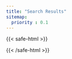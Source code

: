 ```yaml
---
title: "Search Results"
sitemap:
  priority : 0.1
---
```


{{< safe-html >}}
<div id="search-results"></div>
<script id="search-result-template" type="text/x-js-template">
    <div id="summary-${key}">
        <h3><a href="${link}">${title}</a></h3>
        <p>${snippet}</p>
    </div>
</script>
{{< /safe-html >}}